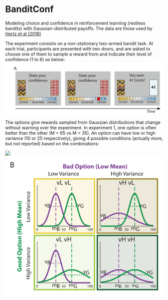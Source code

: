 # BanditConf
Modeling choice and confidence in reinforcement learning (restless bandits) with Gaussian-distributed payoffs. The data are those used by [Hertz et al (2018)](https://journals.plos.org/plosone/article?id=10.1371/journal.pone.0195399)

The experiment consists on a non-stationary two-armed bandit task. At each trial, participants are presented with two doors, and are asked to choose one of them to sample a reward from and indicate their level of confidence (1 to 6) as below:
<img src="./HertzTrial.PNG">

The options give rewards sampled from Gaussian distributions that change without warning over the experiment. In experiment 1, one option is often better than the other (M = 65 vs M = 35). An option can have low or high variance (10 or 25 respectively), giving 4 possible conditions (actually more, but not reported) based on the combinations:

<img src= "https://latex.codecogs.com/gif.latex?%5C%5C%20V_%7Bbad%7D%20%3D%2010%2C%20V_%7Bgood%7D%20%3D%2010%20%5C%5C%20V_%7Bbad%7D%20%3D%2025%2C%20V_%7Bgood%7D%20%3D%2010%20%5C%5C%20V_%7Bbad%7D%20%3D%2010%2C%20V_%7Bgood%7D%20%3D%2025%20%5C%5C%20V_%7Bbad%7D%20%3D%2025%2C%20V_%7Bgood%7D%20%3D%2025%20%5C%5C">

<img src="./HertzConditions_Exp1.PNG">



<!---
[comment]: #(![f1] use something like this to insert formulas)
[f1]: http://chart.apis.google.com/chart?cht=tx&chl=\alpha
